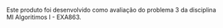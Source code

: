 Este produto foi desenvolvido como avaliação do problema 3 da disciplina MI Algoritimos I - EXA863.
